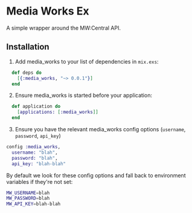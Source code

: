 # Media Works Ex

A simple wrapper around the MW:Central API.

## Installation

1. Add media_works to your list of dependencies in `mix.exs`:

```elixir
  def deps do
    [{:media_works, "~> 0.0.1"}]
  end
```

2. Ensure media_works is started before your application:

```elixir
  def application do
    [applications: [:media_works]]
  end
```

3. Ensure you have the relevant media_works config options (`username`, `password`, `api_key`)

```elixir
config :media_works,
  username: "blah",
  password: "blah",
  api_key: "blah-blah"
```

By default we look for these config options and fall back to environment variables if they're not set:

```bash
MW_USERNAME=blah
MW_PASSWORD=blah
MW_API_KEY=blah-blah
```
